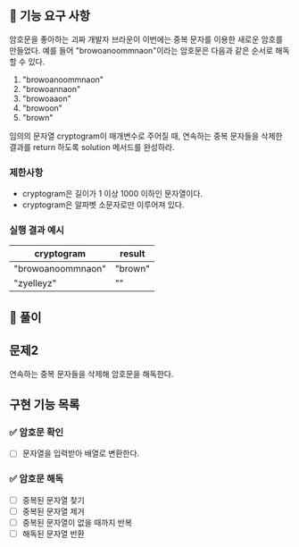 ## 🚀 기능 요구 사항

암호문을 좋아하는 괴짜 개발자 브라운이 이번에는 중복 문자를 이용한 새로운 암호를 만들었다. 예를 들어 "browoanoommnaon"이라는 암호문은 다음과 같은 순서로 해독할 수 있다.

1. "browoanoommnaon"
2. "browoannaon"
3. "browoaaon"
4. "browoon"
5. "brown"

임의의 문자열 cryptogram이 매개변수로 주어질 때, 연속하는 중복 문자들을 삭제한 결과를 return 하도록 solution 메서드를 완성하라.

### 제한사항

- cryptogram은 길이가 1 이상 1000 이하인 문자열이다.
- cryptogram은 알파벳 소문자로만 이루어져 있다.

### 실행 결과 예시

| cryptogram | result |
| --- | --- |
| "browoanoommnaon" | "brown" |
| "zyelleyz" | "" |

## 📝 풀이

## 문제2
연속하는 중복 문자들을 삭제해 암호문을 해독한다.

## 구현 기능 목록

### ✅ 암호문 확인
+ [ ] 문자열을 입력받아 배열로 변환한다.

### ✅ 암호문 해독
+ [ ] 중복된 문자열 찾기
+ [ ] 중복된 문자열 제거
+ [ ] 중복된 문자열이 없을 때까지 반복
+ [ ] 해독된 문자열 반환

